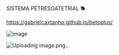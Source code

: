 SISTEMA PETRESGATETRIAL 🐕

https://gabrielcaxtanho.github.io/betoplus/


![image](https://github.com/gabrielcaxtanho/betoplus/assets/96641560/a9e545de-edf6-4f7f-8a0d-f87cc29ccc78)

![Uploading image.png…]()
